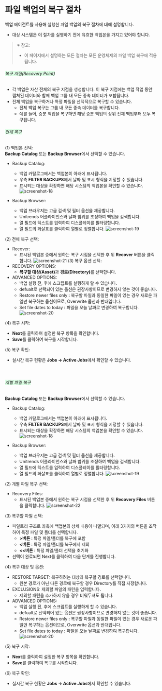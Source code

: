 # 파일 백업의 복구 절차

백업 에이전트를 사용해 실행한 파일 백업의 복구 절차에 대해 설명합니다.
* 대상 시스템은 이 절차를 실행하기 전에 유효한 백업본을 가지고 있어야 합니다.

> ※ 참고:<br>
> * 이 페이지에서 설명하는 모든 절차는 모든 운영체제의 파일 백업 복구에 적용됩니다.

###### <span style="background-color: #dcffe4;">복구 지점(Recovery Point)</span>
* 각 백업은 자산 전체의 복구 지점을 생성합니다. 이 복구 지점에는 백업 작업 동안 캡처된 데이터와 함께 백업 그룹 내 모든 종속 데이터가 포함됩니다.
* 전체 백업을 복구하거나 특정 파일을 선택적으로 복구할 수 있습니다.
    * 전체 백업 복구는 그룹 내 모든 종속 데이터를 복구합니다.
    * 예를 들어, 증분 백업을 복구하면 해당 증분 백업의 상위 전체 백업부터 모두 복구됩니다.

###### <span style="background-color: #dcffe4;">전체 복구</span>

(1) 백업본 선택:<br>
<b>Backup Catalog</b> 또는 <b>Backup Browser</b>에서 선택할 수 있습니다.

* Backup Catalog:
    * 백업 카탈로그에서는 백업본이 아래에 표시됩니다.
    * 우측 <b>FILTER BACKUPS</b>에서 날짜 및 표시 형식을 지정할 수 있습니다.
    * 표시되는 대상을 확장하면 해당 시스템의 백업본을 확인할 수 있습니다.
![screenshot-18](../img/screenshot-18.png)

* Backup Browser:
    * 백업 브라우저는 고급 검색 및 필터 옵션을 제공합니다.
    * Unitrends 어플라이언스와 날짜 범위를 조정하여 백업을 검색합니다.
    * 열 필드에 텍스트를 입력하여 디스플레이를 필터링합니다.
    * 열 필드의 화살표를 클릭하여 열별로 정렬합니다.
![screenshot-19](../img/screenshot-19.png)

(2) 전체 복구 선택:<br>
* Recover:
    * 표시된 백업본 중에서 원하는 복구 시점을 선택한 후 위 <b>Recover</b> 버튼을 클릭합니다.
![screenshot-21](../img/screenshot-21.png)
(3) 복구 옵션 선택:<br>
* RECOVERY OPTIONS: 
    * <b>복구할 대상(Asset)</b>과 <b>경로(Directory)</b>를 선택합니다.
* ADVANCED OPTIONS:
    * 백업 실행 전, 후에 스크립트를 실행하게 할 수 있습니다.
    * defualt로 선택되어 있는 옵션은 권장사항이므로 변경하지 않는 것이 좋습니다.
    * Restore newer files only : 복구할 파일과 동일한 파일이 있는 경우 새로운 파일만 복구하는 옵션이므로, Overwrite 옵션과 반대입니다.
    * Set file dates to today : 파일을 오늘 날짜로 변경하여 복구합니다.
![screenshot-20](../img/screenshot-20.png)

(4) 복구 시작:<br>
* <b>Next</b>를 클릭하여 설정한 복구 항목을 확인합니다.
* <b>Save</b>를 클릭하여 복구를 시작합니다.

(5) 복구 확인:<br>
* 실시간 복구 현황은 <b>Jobs → Active Jobs</b>에서 확인할 수 있습니다.<br><br><br>

###### <span style="background-color: #dcffe4;">개별 파일 복구</span>
<b>Backup Catalog</b> 또는 <b>Backup Browser</b>에서 선택할 수 있습니다.<br>

* Backup Catalog:
    * 백업 카탈로그에서는 백업본이 아래에 표시됩니다.
    * 우측 <b>FILTER BACKUPS</b>에서 날짜 및 표시 형식을 지정할 수 있습니다.
    * 표시되는 대상을 확장하면 해당 시스템의 백업본을 확인할 수 있습니다.
![screenshot-18](../img/screenshot-18.png)

* Backup Browser:
    * 백업 브라우저는 고급 검색 및 필터 옵션을 제공합니다.
    * Unitrends 어플라이언스와 날짜 범위를 조정하여 백업을 검색합니다.
    * 열 필드에 텍스트를 입력하여 디스플레이를 필터링합니다.
    * 열 필드의 화살표를 클릭하여 열별로 정렬합니다.
![screenshot-19](../img/screenshot-19.png)

(2) 개별 파일 복구 선택:<br>
* Recovery Files:
    * 표시된 백업본 중에서 원하는 복구 시점을 선택한 후 위 <b>Recovery Files</b> 버튼을 클릭합니다.
![screenshot-22](../img/screenshot-22.png)

(3) 복구할 파일 선택:<br>
* 파일트리 구조로 좌측에 백업본의 상세 내용이 나열되며, 아래 3가지의 버튼을 조작하여 특정 파일 및 폴더를 선택합니다.<br>
   * <b>>버튼</b> : 특정 파일/폴더를 복구에 포함<br>
   * <b><버튼</b> : 특정 파일/폴더를 복구에서 제외<br>
   * <b><<버튼</b> : 특정 파일/폴더 선택을 초기화<br>
* 선택이 완료되면 Next를 클릭하여 다음 단계를 진행합니다.

(4) 복구 대상 및 옵션:
* RESTORE TARGET: 복구하려는 대상과 복구할 경로를 선택합니다.
    * 원본 경로가 아닌 다른 경로에 복구할 경우 Directory를 직접 지정합니다.
* EXCLUSIONS: 제외할 파일의 패턴을 입력합니다.
    * 제외할 패턴을 추가하지 않을 경우 비워두셔도 됩니다.
* ADVANCED OPTIONS:
    * 백업 실행 전, 후에 스크립트를 실행하게 할 수 있습니다.
    * defualt로 선택되어 있는 옵션은 권장사항이므로 변경하지 않는 것이 좋습니다.
    * Restore newer files only : 복구할 파일과 동일한 파일이 있는 경우 새로운 파일만 복구하는 옵션이므로, Overwrite 옵션과 반대입니다.
    * Set file dates to today : 파일을 오늘 날짜로 변경하여 복구합니다.
![screenshot-20](../img/screenshot-20.png)

(5) 복구 시작:<br>
* <b>Next</b>를 클릭하여 설정한 복구 항목을 확인합니다.
* <b>Save</b>를 클릭하여 복구를 시작합니다.

(6) 복구 확인:<br>
* 실시간 복구 현황은 <b>Jobs → Active Jobs</b>에서 확인할 수 있습니다.<br><br><br>

